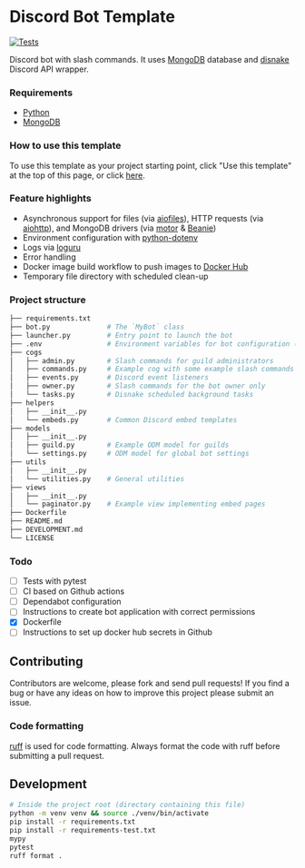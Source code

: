 # Discord Bot Template

[![Tests](https://github.com/notchum/discord-bot-template/actions/workflows/test.yml/badge.svg?branch=master)](https://github.com/notchum/discord-bot-template/actions/workflows/test.yml)

Discord bot with slash commands. It uses [MongoDB](https://docs.mongodb.com/) database and [disnake](https://github.com/DisnakeDev/disnake) Discord API wrapper.

### Requirements

- [Python](https://www.python.org/downloads/)
- [MongoDB](https://docs.mongodb.com/manual/installation/)

### How to use this template

To use this template as your project starting point, click "Use this template" at the top of this page, or click [here](https://github.com/notchum/discord-bot-template/generate).

### Feature highlights

* Asynchronous support for files (via [aiofiles](https://github.com/Tinche/aiofiles)), 
  HTTP requests (via [aiohttp](https://github.com/aio-libs/aiohttp)), 
  and MongoDB drivers (via [motor](https://github.com/mongodb/motor) & [Beanie](https://github.com/roman-right/beanie))
* Environment configuration with [python-dotenv](https://github.com/theskumar/python-dotenv)
* Logs via [loguru](https://github.com/delgan/loguru)
* Error handling
* Docker image build workflow to push images to [Docker Hub](https://hub.docker.com/)
* Temporary file directory with scheduled clean-up

### Project structure

```bash
├── requirements.txt
├── bot.py              # The `MyBot` class
├── launcher.py         # Entry point to launch the bot
├── .env                # Environment variables for bot configuration (renamed from .env.example)
├── cogs
│   ├── admin.py        # Slash commands for guild administrators
│   ├── commands.py     # Example cog with some example slash commands
│   ├── events.py       # Discord event listeners
│   ├── owner.py        # Slash commands for the bot owner only
│   └── tasks.py        # Disnake scheduled background tasks
├── helpers
│   ├── __init__.py
│   └── embeds.py       # Common Discord embed templates
├── models
│   ├── __init__.py
│   ├── guild.py        # Example ODM model for guilds
│   └── settings.py     # ODM model for global bot settings
├── utils
│   ├── __init__.py
│   └── utilities.py    # General utilities
├── views
│   ├── __init__.py
│   └── paginator.py    # Example view implementing embed pages
├── Dockerfile
├── README.md
├── DEVELOPMENT.md
└── LICENSE
```

### Todo

- [ ] Tests with pytest
- [ ] CI based on Github actions
- [ ] Dependabot configuration
- [ ] Instructions to create bot application with correct permissions
- [x] Dockerfile
- [ ] Instructions to set up docker hub secrets in Github

## Contributing

Contributors are welcome, please fork and send pull requests! If you find a bug
or have any ideas on how to improve this project please submit an issue.

### Code formatting

[ruff](https://github.com/astral-sh/ruff) is used for code formatting. Always format the code with ruff before submitting a pull request.

## Development

``` sh
# Inside the project root (directory containing this file)
python -m venv venv && source ./venv/bin/activate
pip install -r requirements.txt
pip install -r requirements-test.txt
mypy
pytest
ruff format .
```
